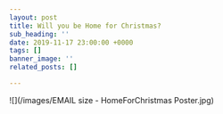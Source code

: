 ```yaml
---
layout: post
title: Will you be Home for Christmas?
sub_heading: ''
date: 2019-11-17 23:00:00 +0000
tags: []
banner_image: ''
related_posts: []

---
```

![](/images/EMAIL size - HomeForChristmas Poster.jpg)